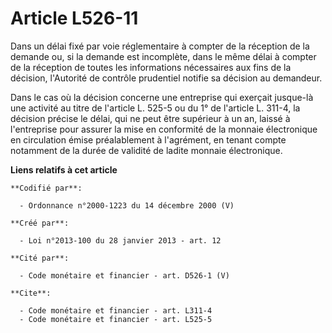 # Article L526-11

Dans un délai fixé par voie réglementaire à compter de la réception de la demande ou, si la demande est incomplète, dans le
même délai à compter de la réception de toutes les informations nécessaires aux fins de la décision, l'Autorité de contrôle
prudentiel notifie sa décision au demandeur. 

Dans le cas où la décision concerne une entreprise qui exerçait jusque-là une activité au titre de l'article L. 525-5 ou du
1° de l'article L. 311-4, la décision précise le délai, qui ne peut être supérieur à un an, laissé à l'entreprise pour
assurer la mise en conformité de la monnaie électronique en circulation émise préalablement à l'agrément, en tenant compte
notamment de la durée de validité de ladite monnaie électronique.

**Liens relatifs à cet article**

	**Codifié par**:

	  - Ordonnance n°2000-1223 du 14 décembre 2000 (V)

	**Créé par**:

	  - Loi n°2013-100 du 28 janvier 2013 - art. 12

	**Cité par**:

	  - Code monétaire et financier - art. D526-1 (V)

	**Cite**:

	  - Code monétaire et financier - art. L311-4
	  - Code monétaire et financier - art. L525-5
